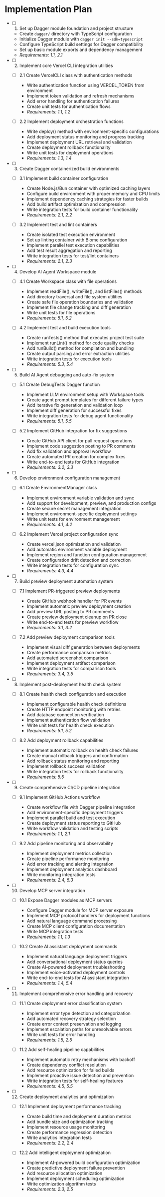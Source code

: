 # Implementation Plan

- [ ] 1. Set up Dagger module foundation and project structure
  - Create `dagger/` directory with TypeScript configuration
  - Initialize Dagger module with `dagger init --sdk=typescript`
  - Configure TypeScript build settings for Dagger compatibility
  - Set up basic module exports and dependency management
  - _Requirements: 1.1, 2.1_

- [ ] 2. Implement core Vercel CLI integration utilities
  - [ ] 2.1 Create VercelCLI class with authentication methods
    - Write authentication function using VERCEL_TOKEN from environment
    - Implement token validation and refresh mechanisms
    - Add error handling for authentication failures
    - Create unit tests for authentication flows
    - _Requirements: 1.1, 1.2_

  - [ ] 2.2 Implement deployment orchestration functions
    - Write deploy() method with environment-specific configurations
    - Add deployment status monitoring and progress tracking
    - Implement deployment URL retrieval and validation
    - Create deployment rollback functionality
    - Write unit tests for deployment operations
    - _Requirements: 1.3, 1.4_

- [ ] 3. Create Dagger containerized build environments
  - [ ] 3.1 Implement build container configuration
    - Create Node.js/Bun container with optimized caching layers
    - Configure build environment with proper memory and CPU limits
    - Implement dependency caching strategies for faster builds
    - Add build artifact optimization and compression
    - Write integration tests for build container functionality
    - _Requirements: 2.1, 2.2_

  - [ ] 3.2 Implement test and lint containers
    - Create isolated test execution environment
    - Set up linting container with Biome configuration
    - Implement parallel test execution capabilities
    - Add test result aggregation and reporting
    - Write integration tests for test/lint containers
    - _Requirements: 2.1, 2.3_

- [ ] 4. Develop AI Agent Workspace module
  - [ ] 4.1 Create Workspace class with file operations
    - Implement readFile(), writeFile(), and listFiles() methods
    - Add directory traversal and file system utilities
    - Create safe file operation boundaries and validation
    - Implement file change tracking and diff generation
    - Write unit tests for file operations
    - _Requirements: 5.1, 5.2_

  - [ ] 4.2 Implement test and build execution tools
    - Create runTests() method that executes project test suite
    - Implement runLint() method for code quality checks
    - Add runBuild() method for compilation and bundling
    - Create output parsing and error extraction utilities
    - Write integration tests for execution tools
    - _Requirements: 5.3, 5.4_

- [ ] 5. Build AI Agent debugging and auto-fix system
  - [ ] 5.1 Create DebugTests Dagger function
    - Implement LLM environment setup with Workspace tools
    - Create agent prompt templates for different failure types
    - Add iterative fix generation and validation loop
    - Implement diff generation for successful fixes
    - Write integration tests for debug agent functionality
    - _Requirements: 5.1, 5.5_

  - [ ] 5.2 Implement GitHub integration for fix suggestions
    - Create GitHub API client for pull request operations
    - Implement code suggestion posting to PR comments
    - Add fix validation and approval workflow
    - Create automated PR creation for complex fixes
    - Write end-to-end tests for GitHub integration
    - _Requirements: 3.2, 3.3_

- [ ] 6. Develop environment configuration management
  - [ ] 6.1 Create EnvironmentManager class
    - Implement environment variable validation and sync
    - Add support for development, preview, and production configs
    - Create secure secret management integration
    - Implement environment-specific deployment settings
    - Write unit tests for environment management
    - _Requirements: 4.1, 4.2_

  - [ ] 6.2 Implement Vercel project configuration sync
    - Create vercel.json optimization and validation
    - Add automatic environment variable deployment
    - Implement region and function configuration management
    - Create configuration drift detection and correction
    - Write integration tests for configuration sync
    - _Requirements: 4.3, 4.4_

- [ ] 7. Build preview deployment automation system
  - [ ] 7.1 Implement PR-triggered preview deployments
    - Create GitHub webhook handler for PR events
    - Implement automatic preview deployment creation
    - Add preview URL posting to PR comments
    - Create preview deployment cleanup on PR close
    - Write end-to-end tests for preview workflow
    - _Requirements: 3.1, 3.2_

  - [ ] 7.2 Add preview deployment comparison tools
    - Implement visual diff generation between deployments
    - Create performance comparison metrics
    - Add automated screenshot comparison
    - Implement deployment artifact comparison
    - Write integration tests for comparison tools
    - _Requirements: 3.4, 3.5_

- [ ] 8. Implement post-deployment health check system
  - [ ] 8.1 Create health check configuration and execution
    - Implement configurable health check definitions
    - Create HTTP endpoint monitoring with retries
    - Add database connection verification
    - Implement authentication flow validation
    - Write unit tests for health check execution
    - _Requirements: 5.1, 5.2_

  - [ ] 8.2 Add deployment rollback capabilities
    - Implement automatic rollback on health check failures
    - Create manual rollback triggers and confirmation
    - Add rollback status monitoring and reporting
    - Implement rollback success validation
    - Write integration tests for rollback functionality
    - _Requirements: 5.5_

- [ ] 9. Create comprehensive CI/CD pipeline integration
  - [ ] 9.1 Implement GitHub Actions workflow
    - Create workflow file with Dagger pipeline integration
    - Add environment-specific deployment triggers
    - Implement parallel build and test execution
    - Create deployment status reporting to GitHub
    - Write workflow validation and testing scripts
    - _Requirements: 1.1, 2.1_

  - [ ] 9.2 Add pipeline monitoring and observability
    - Implement deployment metrics collection
    - Create pipeline performance monitoring
    - Add error tracking and alerting integration
    - Implement deployment analytics dashboard
    - Write monitoring integration tests
    - _Requirements: 2.4, 5.3_

- [ ] 10. Develop MCP server integration
  - [ ] 10.1 Expose Dagger modules as MCP servers
    - Configure Dagger module for MCP server exposure
    - Implement MCP protocol handlers for deployment functions
    - Add natural language command processing
    - Create MCP client configuration documentation
    - Write MCP integration tests
    - _Requirements: 1.1, 1.3_

  - [ ] 10.2 Create AI assistant deployment commands
    - Implement natural language deployment triggers
    - Add conversational deployment status queries
    - Create AI-powered deployment troubleshooting
    - Implement voice-activated deployment controls
    - Write end-to-end tests for AI assistant integration
    - _Requirements: 1.4, 5.4_

- [ ] 11. Implement comprehensive error handling and recovery
  - [ ] 11.1 Create deployment error classification system
    - Implement error type detection and categorization
    - Add automated recovery strategy selection
    - Create error context preservation and logging
    - Implement escalation paths for unresolvable errors
    - Write unit tests for error handling
    - _Requirements: 1.5, 2.5_

  - [ ] 11.2 Add self-healing pipeline capabilities
    - Implement automatic retry mechanisms with backoff
    - Create dependency conflict resolution
    - Add resource optimization for failed builds
    - Implement proactive issue detection and prevention
    - Write integration tests for self-healing features
    - _Requirements: 4.5, 5.5_

- [ ] 12. Create deployment analytics and optimization
  - [ ] 12.1 Implement deployment performance tracking
    - Create build time and deployment duration metrics
    - Add bundle size and optimization tracking
    - Implement resource usage monitoring
    - Create performance regression detection
    - Write analytics integration tests
    - _Requirements: 2.2, 2.4_

  - [ ] 12.2 Add intelligent deployment optimization
    - Implement AI-powered build configuration optimization
    - Create predictive deployment failure prevention
    - Add resource allocation optimization
    - Implement deployment scheduling optimization
    - Write optimization algorithm tests
    - _Requirements: 2.3, 2.5_